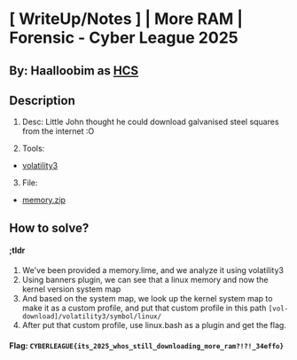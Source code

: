 # [ WriteUp/Notes ] | More RAM | Forensic - Cyber League 2025

## By: Haalloobim as [HCS](https://ctftime.org/team/70159)

## Description 
1. Desc: 
Little John thought he could download galvanised steel squares from the internet :O

2. Tools:
- [volatility3](https://github.com/volatilityfoundation/volatility3)

3. File: 
- [memory.zip](https://drive.google.com/file/d/14SrUWo9JF9oOa8glfRfzfk8ZUw7g-yBU/view?usp=sharing)

## How to solve? 

#### ;tldr 

1. We've been provided a memory.lime, and we analyze it using volatility3
2. Using banners plugin, we can see that a linux memory and now the kernel version system map
3. And based on the system map, we look up the kernel system map to make it as a custom profile, and put that custom profile in this path `[vol-download]/volatility3/symbol/linux/`
4. After put that custom profile, use linux.bash as a plugin and get the flag. 

#### Flag: `CYBERLEAGUE{its_2025_whos_still_downloading_more_ram?!?!_34effo}`
